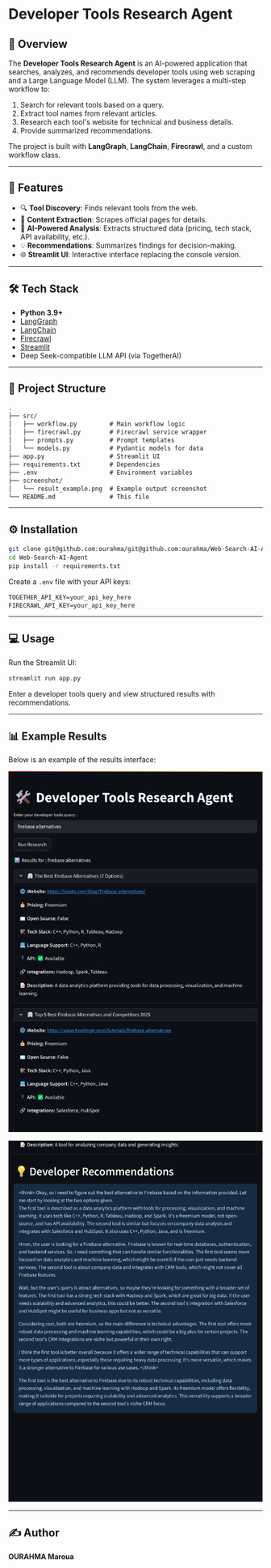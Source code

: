 # Developer Tools Research Agent

## 📌 Overview

The **Developer Tools Research Agent** is an AI-powered application that searches, analyzes, and recommends developer tools using web scraping and a Large Language Model (LLM). The system leverages a multi-step workflow to:

1. Search for relevant tools based on a query.
2. Extract tool names from relevant articles.
3. Research each tool's website for technical and business details.
4. Provide summarized recommendations.

The project is built with **LangGraph**, **LangChain**, **Firecrawl**, and a custom workflow class.

---

## 🚀 Features

* 🔍 **Tool Discovery**: Finds relevant tools from the web.
* 📄 **Content Extraction**: Scrapes official pages for details.
* 🧠 **AI-Powered Analysis**: Extracts structured data (pricing, tech stack, API availability, etc.).
* 💡 **Recommendations**: Summarizes findings for decision-making.
* 🌐 **Streamlit UI**: Interactive interface replacing the console version.

---

## 🛠️ Tech Stack

* **Python 3.9+**
* [LangGraph](https://python.langchain.com/docs/langgraph)
* [LangChain](https://www.langchain.com/)
* [Firecrawl](https://www.firecrawl.dev/)
* [Streamlit](https://streamlit.io/)
* Deep Seek-compatible LLM API (via TogetherAI)

---

## 📂 Project Structure

```
.
├── src/
│   ├── workflow.py         # Main workflow logic
│   ├── firecrawl.py        # Firecrawl service wrapper
│   ├── prompts.py          # Prompt templates
│   └── models.py           # Pydantic models for data
├── app.py                  # Streamlit UI
├── requirements.txt        # Dependencies
├── .env                    # Environment variables
├── screenshot/
│   └── result_example.png  # Example output screenshot
└── README.md               # This file
```

---

## ⚙️ Installation

```bash
git clone git@github.com:ourahma/git@github.com:ourahma/Web-Search-AI-Agent.git.git
cd Web-Search-AI-Agent
pip install -r requirements.txt
```

Create a `.env` file with your API keys:

```env
TOGETHER_API_KEY=your_api_key_here
FIRECRAWL_API_KEY=your_api_key_here
```

---

## 💻 Usage

Run the Streamlit UI:

```bash
streamlit run app.py
```

Enter a developer tools query and view structured results with recommendations.

---

## 📊 Example Results

Below is an example of the results interface:

![Research Agent Screenshot](screenshots/1.png)

![Research Agent Screenshot](screenshots/2.png)

---

## ✍️ Author

**OURAHMA Maroua**
